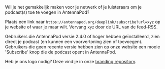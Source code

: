 Wil je het gemakkelijk maken voor je netwerk of je luisteraars om je podcast(s)
toe te voegen in AntennaPod?

Plaats een link naar `https://antennapod.org/deeplink/subscribe?url=xyz` op je
website of waar je maar wilt. Vervang `xyz` door de URL van de feed-RSS.

Gebruikers die AntennaPod versie 2.4.0 of hoger hebben geïnstalleerd, zien
direct je podcast (en kunnen een voorvertoning zien of toevoegen). Gebruikers
die geen recente versie hebben zien op onze website een mooie 'Subscribe' knop
die de podcast opent in AntennaPod.

Heb je ons logo nodig? Deze vind je in onze [branding repository](https://github.com/AntennaPod/branding).
